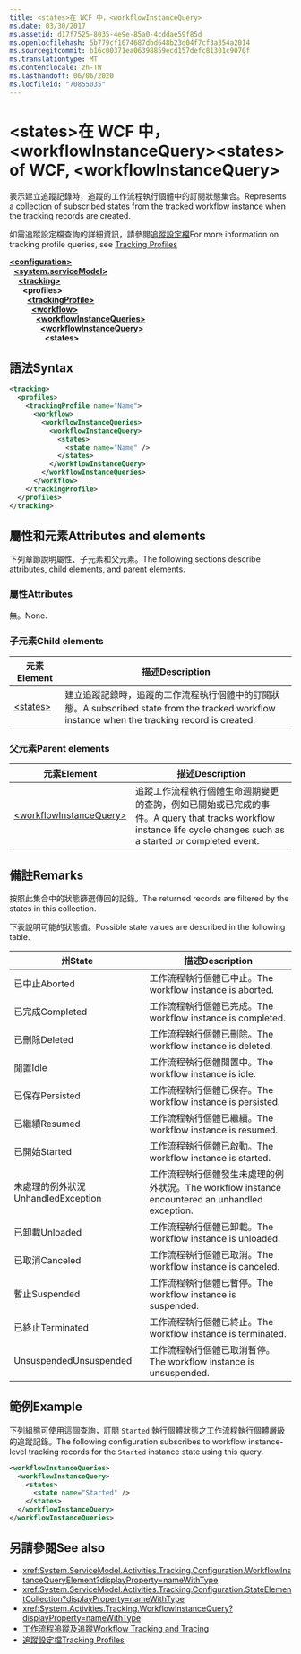 ```yaml
---
title: <states>在 WCF 中，<workflowInstanceQuery>
ms.date: 03/30/2017
ms.assetid: d17f7525-8035-4e9e-85a0-4cddae59f85d
ms.openlocfilehash: 5b779cf1074687dbd648b23d04f7cf3a354a2014
ms.sourcegitcommit: b16c00371ea06398859ecd157defc81301c9070f
ms.translationtype: MT
ms.contentlocale: zh-TW
ms.lasthandoff: 06/06/2020
ms.locfileid: "70855035"
---
```

# <a name="states-of-wcf-workflowinstancequery"></a><span data-ttu-id="63cd9-102">\<states>在 WCF 中，\<workflowInstanceQuery></span><span class="sxs-lookup"><span data-stu-id="63cd9-102">\<states> of WCF, \<workflowInstanceQuery></span></span>

<span data-ttu-id="63cd9-103">表示建立追蹤記錄時，追蹤的工作流程執行個體中的訂閱狀態集合。</span><span class="sxs-lookup"><span data-stu-id="63cd9-103">Represents a collection of subscribed states from the tracked workflow instance when the tracking records are created.</span></span>  
  
<span data-ttu-id="63cd9-104">如需追蹤設定檔查詢的詳細資訊，請參閱[追蹤設定檔](../../../windows-workflow-foundation/tracking-profiles.md)</span><span class="sxs-lookup"><span data-stu-id="63cd9-104">For more information on tracking profile queries, see [Tracking Profiles](../../../windows-workflow-foundation/tracking-profiles.md)</span></span>  
  
[**\<configuration>**](../configuration-element.md)\
&nbsp;&nbsp;[**\<system.serviceModel>**](system-servicemodel.md)\
&nbsp;&nbsp;&nbsp;&nbsp;[**\<tracking>**](tracking-of-wcf.md)\
&nbsp;&nbsp;&nbsp;&nbsp;&nbsp;&nbsp;**\<profiles>**\
&nbsp;&nbsp;&nbsp;&nbsp;&nbsp;&nbsp;&nbsp;&nbsp;[**\<trackingProfile>**](trackingprofile-of-wcf.md)\
&nbsp;&nbsp;&nbsp;&nbsp;&nbsp;&nbsp;&nbsp;&nbsp;&nbsp;&nbsp;[**\<workflow>**](workflow-of-wcf.md)\
&nbsp;&nbsp;&nbsp;&nbsp;&nbsp;&nbsp;&nbsp;&nbsp;&nbsp;&nbsp;&nbsp;&nbsp;[**\<workflowInstanceQueries>**](workflowinstancequeries-of-wcf.md)\
&nbsp;&nbsp;&nbsp;&nbsp;&nbsp;&nbsp;&nbsp;&nbsp;&nbsp;&nbsp;&nbsp;&nbsp;&nbsp;&nbsp;[**\<workflowInstanceQuery>**](workflowinstancequery-of-wcf.md)\
&nbsp;&nbsp;&nbsp;&nbsp;&nbsp;&nbsp;&nbsp;&nbsp;&nbsp;&nbsp;&nbsp;&nbsp;&nbsp;&nbsp;&nbsp;&nbsp;**\<states>**  
  
## <a name="syntax"></a><span data-ttu-id="63cd9-105">語法</span><span class="sxs-lookup"><span data-stu-id="63cd9-105">Syntax</span></span>  
  
```xml  
<tracking>
  <profiles>
    <trackingProfile name="Name">
      <workflow>
        <workflowInstanceQueries>
          <workflowInstanceQuery>
            <states>
              <state name="Name" />
            </states>
          </workflowInstanceQuery>
        </workflowInstanceQueries>
      </workflow>
    </trackingProfile>
  </profiles>
</tracking>
```  
  
## <a name="attributes-and-elements"></a><span data-ttu-id="63cd9-106">屬性和元素</span><span class="sxs-lookup"><span data-stu-id="63cd9-106">Attributes and elements</span></span>

<span data-ttu-id="63cd9-107">下列章節說明屬性、子元素和父元素。</span><span class="sxs-lookup"><span data-stu-id="63cd9-107">The following sections describe attributes, child elements, and parent elements.</span></span>  
  
### <a name="attributes"></a><span data-ttu-id="63cd9-108">屬性</span><span class="sxs-lookup"><span data-stu-id="63cd9-108">Attributes</span></span>  

<span data-ttu-id="63cd9-109">無。</span><span class="sxs-lookup"><span data-stu-id="63cd9-109">None.</span></span>  
  
### <a name="child-elements"></a><span data-ttu-id="63cd9-110">子元素</span><span class="sxs-lookup"><span data-stu-id="63cd9-110">Child elements</span></span>
  
|<span data-ttu-id="63cd9-111">元素</span><span class="sxs-lookup"><span data-stu-id="63cd9-111">Element</span></span>|<span data-ttu-id="63cd9-112">描述</span><span class="sxs-lookup"><span data-stu-id="63cd9-112">Description</span></span>|  
|-------------|-----------------|  
|[\<states>](state-of-wcf-workflowinstancequery.md)|<span data-ttu-id="63cd9-113">建立追蹤記錄時，追蹤的工作流程執行個體中的訂閱狀態。</span><span class="sxs-lookup"><span data-stu-id="63cd9-113">A subscribed state from the tracked workflow instance when the tracking record is created.</span></span>|  
  
### <a name="parent-elements"></a><span data-ttu-id="63cd9-114">父元素</span><span class="sxs-lookup"><span data-stu-id="63cd9-114">Parent elements</span></span>  
  
|<span data-ttu-id="63cd9-115">元素</span><span class="sxs-lookup"><span data-stu-id="63cd9-115">Element</span></span>|<span data-ttu-id="63cd9-116">描述</span><span class="sxs-lookup"><span data-stu-id="63cd9-116">Description</span></span>|  
|-------------|-----------------|  
|[\<workflowInstanceQuery>](../windows-workflow-foundation/workflowinstancequery.md)|<span data-ttu-id="63cd9-117">追蹤工作流程執行個體生命週期變更的查詢，例如已開始或已完成的事件。</span><span class="sxs-lookup"><span data-stu-id="63cd9-117">A query that tracks workflow instance life cycle changes such as a started or completed event.</span></span>|  
  
## <a name="remarks"></a><span data-ttu-id="63cd9-118">備註</span><span class="sxs-lookup"><span data-stu-id="63cd9-118">Remarks</span></span>

<span data-ttu-id="63cd9-119">按照此集合中的狀態篩選傳回的記錄。</span><span class="sxs-lookup"><span data-stu-id="63cd9-119">The returned records are filtered by the states in this collection.</span></span>  
  
<span data-ttu-id="63cd9-120">下表說明可能的狀態值。</span><span class="sxs-lookup"><span data-stu-id="63cd9-120">Possible state values are described in the following table.</span></span>  
  
|<span data-ttu-id="63cd9-121">州</span><span class="sxs-lookup"><span data-stu-id="63cd9-121">State</span></span>|<span data-ttu-id="63cd9-122">描述</span><span class="sxs-lookup"><span data-stu-id="63cd9-122">Description</span></span>|  
|-----------|-----------------|  
|<span data-ttu-id="63cd9-123">已中止</span><span class="sxs-lookup"><span data-stu-id="63cd9-123">Aborted</span></span>|<span data-ttu-id="63cd9-124">工作流程執行個體已中止。</span><span class="sxs-lookup"><span data-stu-id="63cd9-124">The workflow instance is aborted.</span></span>|  
|<span data-ttu-id="63cd9-125">已完成</span><span class="sxs-lookup"><span data-stu-id="63cd9-125">Completed</span></span>|<span data-ttu-id="63cd9-126">工作流程執行個體已完成。</span><span class="sxs-lookup"><span data-stu-id="63cd9-126">The workflow instance is completed.</span></span>|  
|<span data-ttu-id="63cd9-127">已刪除</span><span class="sxs-lookup"><span data-stu-id="63cd9-127">Deleted</span></span>|<span data-ttu-id="63cd9-128">工作流程執行個體已刪除。</span><span class="sxs-lookup"><span data-stu-id="63cd9-128">The workflow instance is deleted.</span></span>|  
|<span data-ttu-id="63cd9-129">閒置</span><span class="sxs-lookup"><span data-stu-id="63cd9-129">Idle</span></span>|<span data-ttu-id="63cd9-130">工作流程執行個體閒置中。</span><span class="sxs-lookup"><span data-stu-id="63cd9-130">The workflow instance is idle.</span></span>|  
|<span data-ttu-id="63cd9-131">已保存</span><span class="sxs-lookup"><span data-stu-id="63cd9-131">Persisted</span></span>|<span data-ttu-id="63cd9-132">工作流程執行個體已保存。</span><span class="sxs-lookup"><span data-stu-id="63cd9-132">The workflow instance is persisted.</span></span>|  
|<span data-ttu-id="63cd9-133">已繼續</span><span class="sxs-lookup"><span data-stu-id="63cd9-133">Resumed</span></span>|<span data-ttu-id="63cd9-134">工作流程執行個體已繼續。</span><span class="sxs-lookup"><span data-stu-id="63cd9-134">The workflow instance is resumed.</span></span>|  
|<span data-ttu-id="63cd9-135">已開始</span><span class="sxs-lookup"><span data-stu-id="63cd9-135">Started</span></span>|<span data-ttu-id="63cd9-136">工作流程執行個體已啟動。</span><span class="sxs-lookup"><span data-stu-id="63cd9-136">The workflow instance is started.</span></span>|  
|<span data-ttu-id="63cd9-137">未處理的例外狀況</span><span class="sxs-lookup"><span data-stu-id="63cd9-137">UnhandledException</span></span>|<span data-ttu-id="63cd9-138">工作流程執行個體發生未處理的例外狀況。</span><span class="sxs-lookup"><span data-stu-id="63cd9-138">The workflow instance encountered an unhandled exception.</span></span>|  
|<span data-ttu-id="63cd9-139">已卸載</span><span class="sxs-lookup"><span data-stu-id="63cd9-139">Unloaded</span></span>|<span data-ttu-id="63cd9-140">工作流程執行個體已卸載。</span><span class="sxs-lookup"><span data-stu-id="63cd9-140">The workflow instance is unloaded.</span></span>|  
|<span data-ttu-id="63cd9-141">已取消</span><span class="sxs-lookup"><span data-stu-id="63cd9-141">Canceled</span></span>|<span data-ttu-id="63cd9-142">工作流程執行個體已取消。</span><span class="sxs-lookup"><span data-stu-id="63cd9-142">The workflow instance is canceled.</span></span>|  
|<span data-ttu-id="63cd9-143">暫止</span><span class="sxs-lookup"><span data-stu-id="63cd9-143">Suspended</span></span>|<span data-ttu-id="63cd9-144">工作流程執行個體已暫停。</span><span class="sxs-lookup"><span data-stu-id="63cd9-144">The workflow instance is suspended.</span></span>|  
|<span data-ttu-id="63cd9-145">已終止</span><span class="sxs-lookup"><span data-stu-id="63cd9-145">Terminated</span></span>|<span data-ttu-id="63cd9-146">工作流程執行個體已終止。</span><span class="sxs-lookup"><span data-stu-id="63cd9-146">The workflow instance is terminated.</span></span>|  
|<span data-ttu-id="63cd9-147">Unsuspended</span><span class="sxs-lookup"><span data-stu-id="63cd9-147">Unsuspended</span></span>|<span data-ttu-id="63cd9-148">工作流程執行個體已取消暫停。</span><span class="sxs-lookup"><span data-stu-id="63cd9-148">The workflow instance is unsuspended.</span></span>|  
  
## <a name="example"></a><span data-ttu-id="63cd9-149">範例</span><span class="sxs-lookup"><span data-stu-id="63cd9-149">Example</span></span>

<span data-ttu-id="63cd9-150">下列組態可使用這個查詢，訂閱 `Started` 執行個體狀態之工作流程執行個體層級的追蹤記錄。</span><span class="sxs-lookup"><span data-stu-id="63cd9-150">The following configuration subscribes to workflow instance-level tracking records for the `Started` instance state using this query.</span></span>  
  
```xml  
<workflowInstanceQueries>
  <workflowInstanceQuery>
    <states>
      <state name="Started" />
    </states>
  </workflowInstanceQuery>
</workflowInstanceQueries>
```  
  
## <a name="see-also"></a><span data-ttu-id="63cd9-151">另請參閱</span><span class="sxs-lookup"><span data-stu-id="63cd9-151">See also</span></span>

- <xref:System.ServiceModel.Activities.Tracking.Configuration.WorkflowInstanceQueryElement?displayProperty=nameWithType>
- <xref:System.ServiceModel.Activities.Tracking.Configuration.StateElementCollection?displayProperty=nameWithType>
- <xref:System.Activities.Tracking.WorkflowInstanceQuery?displayProperty=nameWithType>
- [<span data-ttu-id="63cd9-152">工作流程追蹤及追蹤</span><span class="sxs-lookup"><span data-stu-id="63cd9-152">Workflow Tracking and Tracing</span></span>](../../../windows-workflow-foundation/workflow-tracking-and-tracing.md)
- [<span data-ttu-id="63cd9-153">追蹤設定檔</span><span class="sxs-lookup"><span data-stu-id="63cd9-153">Tracking Profiles</span></span>](../../../windows-workflow-foundation/tracking-profiles.md)
